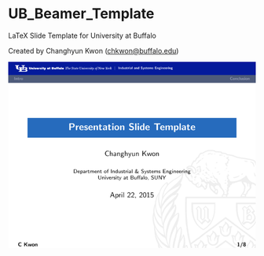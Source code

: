 # UB_Beamer_Template
LaTeX Slide Template for University at Buffalo

Created by Changhyun Kwon (chkwon@buffalo.edu)

<img src="UB ISE Slide Template.pdf">
